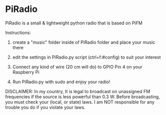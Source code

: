 # PiRadio
PiRadio is a small &amp; lightweight python radio that is based on PiFM

Instructions:

1. create a "music" folder inside of PiRadio folder and place your music there 

2. edit the settings in PiRadio.py script (ctrl+f:#config) to suit your interest

3. Connect any kind of wire (20 cm will do) to GPIO Pin 4 on your Raspberry Pi

4. Run PiRadio.py with sudo and enjoy your radio!


DISCLAIMER: In my country, It is legal to broadcast on unassigned FM frequencies if the source is less powerful than 0.3 W.
Before broadcasting, you must check your (local, or state) laws.
I am NOT responsible for any trouble you do if you violate your laws.
